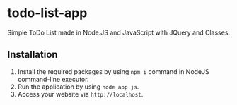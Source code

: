 # todo-list-app
 Simple ToDo List made in Node.JS and JavaScript with JQuery and Classes.

## Installation
1. Install the required packages by using ``npm i`` command in NodeJS command-line executor.
2. Run the application by using ``node app.js``.
3. Access your website via ``http://localhost``.
